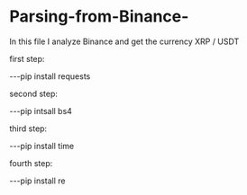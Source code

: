 # Parsing-from-Binance-
In this file I analyze Binance and get the currency XRP / USDT

first step:

---pip install requests

second step:

---pip intsall bs4

third step:

---pip install time

fourth step:

---pip install re
